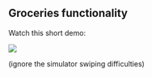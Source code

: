 ## Groceries functionality
Watch this short demo:


<img src = https://media.giphy.com/media/v1.Y2lkPTc5MGI3NjExZ2p5cmsydnQ3bTE5b2R2OTR0cTM2MDgwejFmbTN6dnJ1c2RkbGpkNyZlcD12MV9pbnRlcm5hbF9naWZfYnlfaWQmY3Q9Zw/ZdtI0OeAGjPc0cfR8t/giphy.gif>

(ignore the simulator swiping difficulties)
